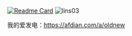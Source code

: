 
[![Readme Card](https://github-readme-stats.vercel.app/api?username=laoxinH&include_all_commits=true&show_icons=true&theme=skyblue&count_private=true&hide_border=true)](https://github.com/anuraghazra/github-readme-stats)
![lins03](https://count.getloli.com/get/@laoxinH)

我的爱发电：https://afdian.com/a/oldnew
